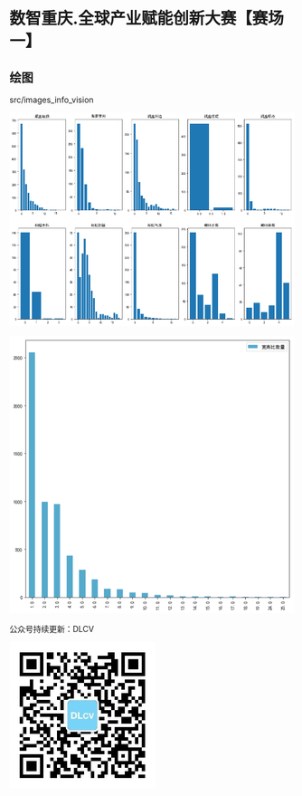 # 数智重庆.全球产业赋能创新大赛【赛场一】

## 绘图

src/images_info_vision

![](./images/wh.png)

![](./images/wh2.png)

公众号持续更新：DLCV

![](./images/DLCV.jpg)
